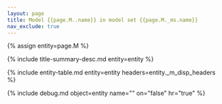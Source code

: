 ```yaml
---
layout: page
title: Model {{page.M..name}} in model set {{page.M._ms.name}}
nav_exclude: true
---
```

{% assign entity=page.M %}

{% include title-summary-desc.md entity=entity %}

{% include entity-table.md entity=entity headers=entity._m_disp_headers %}

{% include debug.md object=entity name="" on="false" hr="true" %}


